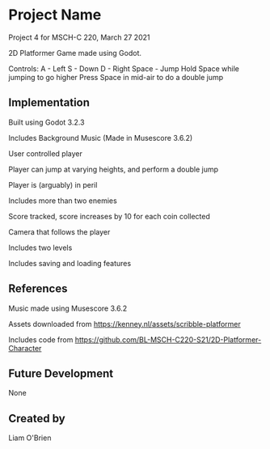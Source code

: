 # Project Name
Project 4 for MSCH-C 220, March 27 2021

2D Platformer Game made using Godot.

Controls:
A - Left
S - Down
D - Right
Space - Jump
Hold Space while jumping to go higher
Press Space in mid-air to do a double jump

## Implementation
Built using Godot 3.2.3

Includes Background Music
(Made in Musescore 3.6.2)

User controlled player

Player can jump at varying heights, and perform a double jump

Player is (arguably) in peril

Includes more than two enemies

Score tracked, score increases by 10 for each coin collected

Camera that follows the player

Includes two levels

Includes saving and loading features


## References

Music made using Musescore 3.6.2

Assets downloaded from https://kenney.nl/assets/scribble-platformer

Includes code from https://github.com/BL-MSCH-C220-S21/2D-Platformer-Character

## Future Development
None

## Created by
Liam O'Brien
